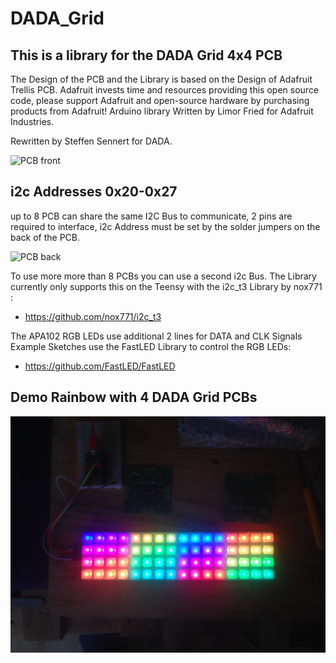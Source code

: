 # DADA_Grid

## This is a library for the DADA Grid 4x4 PCB 

The Design of the PCB and the Library is based on the Design of Adafruit Trellis PCB.
Adafruit invests time and resources providing this open source code, 
please support Adafruit and open-source hardware by purchasing 
products from Adafruit!
Arduino library Written by Limor Fried for Adafruit Industries.

Rewritten by Steffen Sennert for DADA.

![PCB front](images/DADA_Grid_4x4_front.png)


## i2c Addresses 0x20-0x27
up to 8 PCB can share the same I2C Bus to communicate, 2 pins are required to interface, 
i2c Address must be set by the solder jumpers on the back of the PCB. 

![PCB back](images/DADA_Grid_4x4_back.png)

To use more more than 8 PCBs you can use a second i2c Bus. The Library currently only supports this on the Teensy with the i2c_t3 Library by nox771 :
- https://github.com/nox771/i2c_t3

The APA102 RGB LEDs use additional 2 lines for DATA and CLK Signals
Example Sketches use the FastLED Library to control the RGB LEDs:
- https://github.com/FastLED/FastLED



## Demo Rainbow with 4 DADA Grid PCBs
![Rainbow Test on PCB](images/DADA_Grid_4x4_RainbowTest.JPG)

